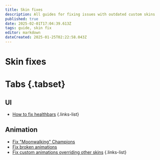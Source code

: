 ```yaml
---
title: Skin fixes
description: All guides for fixing issues with outdated custom skins
published: true
date: 2025-02-01T17:04:39.613Z
tags: guide, skin fix
editor: markdown
dateCreated: 2025-01-25T02:22:58.043Z
---
```


# Skin fixes

# Tabs {.tabset}
## UI
- [How to fix healthbars](/specific-guide/skin-fixes/healthbars)
 {.links-list}
 
 ## Animation
 - [Fix "Moonwalking" Champions](/specific-guide/animation/How_to_fix_moonwalking)
 - [Fix broken animations](/specific-guide/animation/maya/fix-broken-animations)
 - [Fix custom animations overriding other skins](/specific-guide/animation/animation-repathing)
{.links-list}
